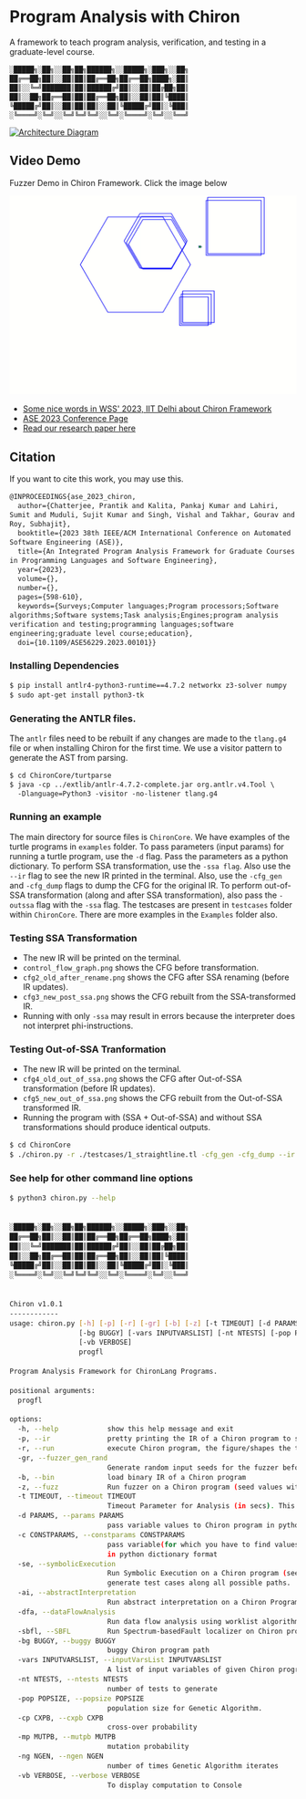 # Program Analysis with Chiron

A framework to teach program analysis, verification, and testing in a graduate-level course.

```
░█████╗░██╗░░██╗██╗██████╗░░█████╗░███╗░░██╗
██╔══██╗██║░░██║██║██╔══██╗██╔══██╗████╗░██║
██║░░╚═╝███████║██║██████╔╝██║░░██║██╔██╗██║
██║░░██╗██╔══██║██║██╔══██╗██║░░██║██║╚████║
╚█████╔╝██║░░██║██║██║░░██║╚█████╔╝██║░╚███║
░╚════╝░╚═╝░░╚═╝╚═╝╚═╝░░╚═╝░╚════╝░╚═╝░░╚══╝
```
[![Architecture Diagram](./assets/Architecture_Digram.png)](./assets/Architecture_Digram.png)

## Video Demo 

Fuzzer Demo in Chiron Framework. Click the image below

<a href="https://raw.githubusercontent.com/PRAISE-group/Chiron-Framework/master/assets/Fuzzer_Demo.mp4" title="Link Title"><img src="https://raw.githubusercontent.com/PRAISE-group/Chiron-Framework/master/assets/Screenshot%20from%202025-01-16%2012-34-51.png" alt="Alternate Text" /></a>

- [Some nice words in WSS' 2023, IIT Delhi about Chiron Framework](https://www.linkedin.com/posts/ashupdsce_wss-wss2023-iitd-activity-7150851909581463553-bJ6-?utm_source=share&utm_medium=member_desktop)
- [ASE 2023 Conference Page](https://conf.researchr.org/details/ase-2023/ase-2023-papers/117/An-Integrated-Program-Analysis-Framework-for-Graduate-Courses-in-Programming-Language)
- [Read our research paper here](https://ieeexplore.ieee.org/document/10298417)

## Citation 

If you want to cite this work, you may use this.

```
@INPROCEEDINGS{ase_2023_chiron,
  author={Chatterjee, Prantik and Kalita, Pankaj Kumar and Lahiri, Sumit and Muduli, Sujit Kumar and Singh, Vishal and Takhar, Gourav and Roy, Subhajit},
  booktitle={2023 38th IEEE/ACM International Conference on Automated Software Engineering (ASE)}, 
  title={An Integrated Program Analysis Framework for Graduate Courses in Programming Languages and Software Engineering}, 
  year={2023},
  volume={},
  number={},
  pages={598-610},
  keywords={Surveys;Computer languages;Program processors;Software algorithms;Software systems;Task analysis;Engines;program analysis verification and testing;programming languages;software engineering;graduate level course;education},
  doi={10.1109/ASE56229.2023.00101}}
```
### Installing Dependencies

```bash
$ pip install antlr4-python3-runtime==4.7.2 networkx z3-solver numpy 
$ sudo apt-get install python3-tk
```

### Generating the ANTLR files.

The `antlr` files need to be rebuilt if any changes are made to the `tlang.g4` file or when installing Chiron for the first time.
We use a visitor pattern to generate the AST from parsing. 

```
$ cd ChironCore/turtparse
$ java -cp ../extlib/antlr-4.7.2-complete.jar org.antlr.v4.Tool \
  -Dlanguage=Python3 -visitor -no-listener tlang.g4
```

### Running an example

The main directory for source files is `ChironCore`. We have examples of the turtle programs in `examples` folder.
To pass parameters (input params) for running a turtle program, use the `-d` flag. Pass the parameters as a python dictionary. 
To perform SSA transformation, use the `-ssa flag`. Also use the `--ir` flag to see the new IR
printed in the terminal. Also, use the `-cfg_gen` and `-cfg_dump` flags to dump the CFG for the
original IR.
To perform out-of-SSA transformation (along and after SSA transformation), also pass the
`-outssa` flag with the `-ssa` flag. The testcases are present in `testcases` folder within
`ChironCore`. There are more examples in the `Examples` folder also.

### Testing SSA Transformation

- The new IR will be printed on the terminal.
- `control_flow_graph.png` shows the CFG before transformation.
- `cfg2_old_after_rename.png` shows the CFG after SSA renaming (before IR
updates).
- `cfg3_new_post_ssa.png` shows the CFG rebuilt from the SSA-transformed IR.
- Running with only `-ssa` may result in errors because the interpreter does not interpret
phi-instructions.

### Testing Out-of-SSA Tranformation
- The new IR will be printed on the terminal.
- `cfg4_old_out_of_ssa.png` shows the CFG after Out-of-SSA transformation (before
IR updates).
- `cfg5_new_out_of_ssa.png` shows the CFG rebuilt from the Out-of-SSA transformed
IR.
- Running the program with (SSA + Out-of-SSA) and without SSA transformations should produce identical
outputs.

```bash
$ cd ChironCore
$ ./chiron.py -r ./testcases/1_straightline.tl -cfg_gen -cfg_dump --ir -ssa -outssa
```

### See help for other command line options

```bash
$ python3 chiron.py --help


░█████╗░██╗░░██╗██╗██████╗░░█████╗░███╗░░██╗
██╔══██╗██║░░██║██║██╔══██╗██╔══██╗████╗░██║
██║░░╚═╝███████║██║██████╔╝██║░░██║██╔██╗██║
██║░░██╗██╔══██║██║██╔══██╗██║░░██║██║╚████║
╚█████╔╝██║░░██║██║██║░░██║╚█████╔╝██║░╚███║
░╚════╝░╚═╝░░╚═╝╚═╝╚═╝░░╚═╝░╚════╝░╚═╝░░╚══╝


Chiron v1.0.1
------------
usage: chiron.py [-h] [-p] [-r] [-gr] [-b] [-z] [-t TIMEOUT] [-d PARAMS] [-c CONSTPARAMS] [-se] [-ai] [-dfa] [-sbfl]
                 [-bg BUGGY] [-vars INPUTVARSLIST] [-nt NTESTS] [-pop POPSIZE] [-cp CXPB] [-mp MUTPB] [-ng NGEN]
                 [-vb VERBOSE]
                 progfl

Program Analysis Framework for ChironLang Programs.

positional arguments:
  progfl

options:
  -h, --help            show this help message and exit
  -p, --ir              pretty printing the IR of a Chiron program to stdout (terminal)
  -r, --run             execute Chiron program, the figure/shapes the turle draws is shown in a UI.
  -gr, --fuzzer_gen_rand
                        Generate random input seeds for the fuzzer before fuzzing starts.
  -b, --bin             load binary IR of a Chiron program
  -z, --fuzz            Run fuzzer on a Chiron program (seed values with '-d' or '--params' flag needed.)
  -t TIMEOUT, --timeout TIMEOUT
                        Timeout Parameter for Analysis (in secs). This is the total timeout.
  -d PARAMS, --params PARAMS
                        pass variable values to Chiron program in python dictionary format
  -c CONSTPARAMS, --constparams CONSTPARAMS
                        pass variable(for which you have to find values using circuit equivalence) values to Chiron program
                        in python dictionary format
  -se, --symbolicExecution
                        Run Symbolic Execution on a Chiron program (seed values with '-d' or '--params' flag needed) to
                        generate test cases along all possible paths.
  -ai, --abstractInterpretation
                        Run abstract interpretation on a Chiron Program.
  -dfa, --dataFlowAnalysis
                        Run data flow analysis using worklist algorithm on a Chiron Program.
  -sbfl, --SBFL         Run Spectrum-basedFault localizer on Chiron program
  -bg BUGGY, --buggy BUGGY
                        buggy Chiron program path
  -vars INPUTVARSLIST, --inputVarsList INPUTVARSLIST
                        A list of input variables of given Chiron program
  -nt NTESTS, --ntests NTESTS
                        number of tests to generate
  -pop POPSIZE, --popsize POPSIZE
                        population size for Genetic Algorithm.
  -cp CXPB, --cxpb CXPB
                        cross-over probability
  -mp MUTPB, --mutpb MUTPB
                        mutation probability
  -ng NGEN, --ngen NGEN
                        number of times Genetic Algorithm iterates
  -vb VERBOSE, --verbose VERBOSE
                        To display computation to Console

```
